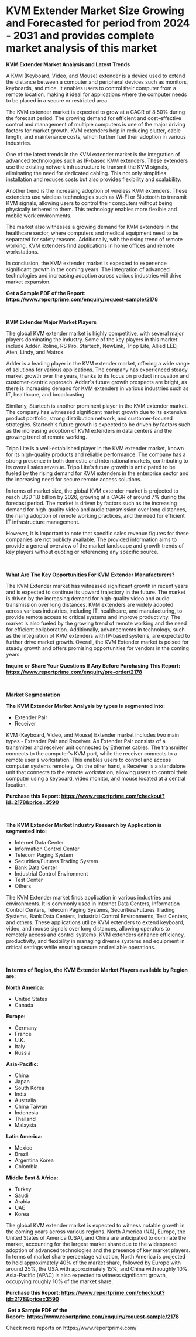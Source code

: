 <p><h1>KVM Extender Market Size Growing and Forecasted for period from 2024 - 2031 and provides complete market analysis of this market</h1></p><p><strong>KVM Extender Market Analysis and Latest Trends</strong></p>
<p><p>A KVM (Keyboard, Video, and Mouse) extender is a device used to extend the distance between a computer and peripheral devices such as monitors, keyboards, and mice. It enables users to control their computer from a remote location, making it ideal for applications where the computer needs to be placed in a secure or restricted area.</p><p>The KVM extender market is expected to grow at a CAGR of 8.50% during the forecast period. The growing demand for efficient and cost-effective control and management of multiple computers is one of the major driving factors for market growth. KVM extenders help in reducing clutter, cable length, and maintenance costs, which further fuel their adoption in various industries.</p><p>One of the latest trends in the KVM extender market is the integration of advanced technologies such as IP-based KVM extenders. These extenders use the existing network infrastructure to transmit the KVM signals, eliminating the need for dedicated cabling. This not only simplifies installation and reduces costs but also provides flexibility and scalability.</p><p>Another trend is the increasing adoption of wireless KVM extenders. These extenders use wireless technologies such as Wi-Fi or Bluetooth to transmit KVM signals, allowing users to control their computers without being physically tethered to them. This technology enables more flexible and mobile work environments.</p><p>The market also witnesses a growing demand for KVM extenders in the healthcare sector, where computers and medical equipment need to be separated for safety reasons. Additionally, with the rising trend of remote working, KVM extenders find applications in home offices and remote workstations.</p><p>In conclusion, the KVM extender market is expected to experience significant growth in the coming years. The integration of advanced technologies and increasing adoption across various industries will drive market expansion.</p></p>
<p><strong>Get a Sample PDF of the Report:&nbsp; <a href="https://www.reportprime.com/enquiry/request-sample/2178">https://www.reportprime.com/enquiry/request-sample/2178</a></strong></p>
<p>&nbsp;</p>
<p><strong>KVM Extender Major Market Players</strong></p>
<p><p>The global KVM extender market is highly competitive, with several major players dominating the industry. Some of the key players in this market include Adder, Roline, RS Pro, Startech, NewLink, Tripp Lite, Allied LED, Aten, Lindy, and Matrox.</p><p>Adder is a leading player in the KVM extender market, offering a wide range of solutions for various applications. The company has experienced steady market growth over the years, thanks to its focus on product innovation and customer-centric approach. Adder's future growth prospects are bright, as there is increasing demand for KVM extenders in various industries such as IT, healthcare, and broadcasting. </p><p>Similarly, Startech is another prominent player in the KVM extender market. The company has witnessed significant market growth due to its extensive product portfolio, strong distribution network, and customer-focused strategies. Startech's future growth is expected to be driven by factors such as the increasing adoption of KVM extenders in data centers and the growing trend of remote working.</p><p>Tripp Lite is a well-established player in the KVM extender market, known for its high-quality products and reliable performance. The company has a strong presence in both domestic and international markets, contributing to its overall sales revenue. Tripp Lite's future growth is anticipated to be fueled by the rising demand for KVM extenders in the enterprise sector and the increasing need for secure remote access solutions.</p><p>In terms of market size, the global KVM extender market is projected to reach USD 1.8 billion by 2026, growing at a CAGR of around 7% during the forecast period. The market is driven by factors such as the increasing demand for high-quality video and audio transmission over long distances, the rising adoption of remote working practices, and the need for efficient IT infrastructure management.</p><p>However, it is important to note that specific sales revenue figures for these companies are not publicly available. The provided information aims to provide a general overview of the market landscape and growth trends of key players without quoting or referencing any specific source.</p></p>
<p>&nbsp;</p>
<p><strong>What Are The Key Opportunities For KVM Extender Manufacturers?</strong></p>
<p><p>The KVM Extender market has witnessed significant growth in recent years and is expected to continue its upward trajectory in the future. The market is driven by the increasing demand for high-quality video and audio transmission over long distances. KVM extenders are widely adopted across various industries, including IT, healthcare, and manufacturing, to provide remote access to critical systems and improve productivity. The market is also fueled by the growing trend of remote working and the need for efficient collaboration. Additionally, advancements in technology, such as the integration of KVM extenders with IP-based systems, are expected to further drive market growth. Overall, the KVM Extender market is poised for steady growth and offers promising opportunities for vendors in the coming years.</p></p>
<p><strong>Inquire or Share Your Questions If Any Before Purchasing This Report: <a href="https://www.reportprime.com/enquiry/pre-order/2178">https://www.reportprime.com/enquiry/pre-order/2178</a></strong></p>
<p>&nbsp;</p>
<p><strong>Market Segmentation</strong></p>
<p><strong>The KVM Extender Market Analysis by types is segmented into:</strong></p>
<p><ul><li>Extender Pair</li><li>Receiver</li></ul></p>
<p><p>KVM (Keyboard, Video, and Mouse) Extender market includes two main types - Extender Pair and Receiver. An Extender Pair consists of a transmitter and receiver unit connected by Ethernet cables. The transmitter connects to the computer's KVM port, while the receiver connects to a remote user's workstation. This enables users to control and access computer systems remotely. On the other hand, a Receiver is a standalone unit that connects to the remote workstation, allowing users to control their computer using a keyboard, video monitor, and mouse located at a central location.</p></p>
<p><strong>Purchase this Report:&nbsp;<a href="https://www.reportprime.com/checkout?id=2178&price=3590">https://www.reportprime.com/checkout?id=2178&price=3590</a></strong></p>
<p>&nbsp;</p>
<p><strong>The KVM Extender Market Industry Research by Application is segmented into:</strong></p>
<p><ul><li>Internet Data Center</li><li>Information Control Center</li><li>Telecom Paging System</li><li>Securities/Futures Trading System</li><li>Bank Data Center</li><li>Industrial Control Environment</li><li>Test Center</li><li>Others</li></ul></p>
<p><p>The KVM Extender market finds application in various industries and environments. It is commonly used in Internet Data Centers, Information Control Centers, Telecom Paging Systems, Securities/Futures Trading Systems, Bank Data Centers, Industrial Control Environments, Test Centers, and others. These applications utilize KVM extenders to extend keyboard, video, and mouse signals over long distances, allowing operators to remotely access and control systems. KVM extenders enhance efficiency, productivity, and flexibility in managing diverse systems and equipment in critical settings while ensuring secure and reliable operations.</p></p>
<p>&nbsp;</p>
<p><strong>In terms of Region, the KVM Extender Market Players available by Region are:</strong></p>
<p>
    <p> <strong> North America: </strong>
        <ul>
            <li>United States</li>
            <li>Canada</li>
        </ul>
        </p> 
    <p> <strong> Europe: </strong>
        <ul>
            <li>Germany</li>
            <li>France</li>
            <li>U.K.</li>
            <li>Italy</li>
            <li>Russia</li>
        </ul>
        </p> 
    <p> <strong> Asia-Pacific: </strong>
        <ul>
            <li>China</li>
            <li>Japan</li>
            <li>South Korea</li>
            <li>India</li>
            <li>Australia</li>
            <li>China Taiwan</li>
            <li>Indonesia</li>
            <li>Thailand</li>
            <li>Malaysia</li>
        </ul>
        </p> 
    <p> <strong> Latin America: </strong>
        <ul>
            <li>Mexico</li>
            <li>Brazil</li>
            <li>Argentina Korea</li>
            <li>Colombia</li>
        </ul>
        </p> 
    <p> <strong> Middle East & Africa: </strong>
        <ul>
            <li>Turkey</li>
            <li>Saudi</li>
            <li>Arabia</li>
            <li>UAE</li>
            <li>Korea</li>
        </ul>
    </p>
    </p>
<p><p>The global KVM extender market is expected to witness notable growth in the coming years across various regions. North America (NA), Europe, the United States of America (USA), and China are anticipated to dominate the market, accounting for the largest market share due to the widespread adoption of advanced technologies and the presence of key market players. In terms of market share percentage valuation, North America is projected to hold approximately 40% of the market share, followed by Europe with around 25%, the USA with approximately 15%, and China with roughly 10%. Asia-Pacific (APAC) is also expected to witness significant growth, occupying roughly 10% of the market share.</p></p>
<p><strong>Purchase this Report: <a href="https://www.reportprime.com/checkout?id=2178&price=3590">https://www.reportprime.com/checkout?id=2178&price=3590</a></strong></p>
<p>&nbsp;<strong>Get a Sample PDF of the Report:&nbsp;&nbsp;<a href="https://www.reportprime.com/enquiry/request-sample/2178">https://www.reportprime.com/enquiry/request-sample/2178</a></strong></p>
<p><strong></strong></p>
<p>Check more reports on https://www.reportprime.com/</p>